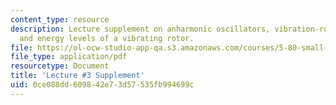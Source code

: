 ```yaml
---
content_type: resource
description: Lecture supplement on anharmonic oscillators, vibration-rotation interaction,
  and energy levels of a vibrating rotor.
file: https://ol-ocw-studio-app-qa.s3.amazonaws.com/courses/5-80-small-molecule-spectroscopy-and-dynamics-fall-2008/0ce088dd609842e73d57535fb994699c_03s_anoscvibrot.pdf
file_type: application/pdf
resourcetype: Document
title: 'Lecture #3 Supplement'
uid: 0ce088dd-6098-42e7-3d57-535fb994699c
---
```

